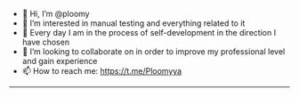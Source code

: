 - 👋 Hi, I’m @ploomy
- 👀 I’m interested in manual testing and everything related to it
- 🌱 Every day I am in the process of self-development in the direction I have chosen
- 💞️ I’m looking to collaborate on in order to improve my professional level and gain experience
- 📫 How to reach me: https://t.me/Ploomyya
- ---
